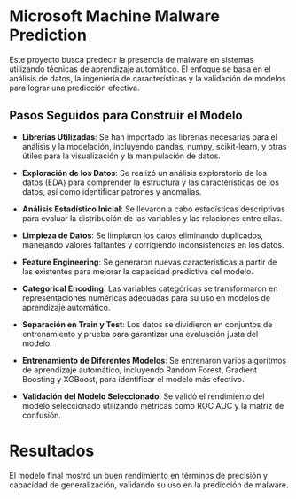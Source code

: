 # Microsoft Machine Malware Prediction

Este proyecto busca predecir la presencia de malware en sistemas utilizando técnicas de aprendizaje automático. El enfoque se basa en el análisis de datos, la ingeniería de características y la validación de modelos para lograr una predicción efectiva.

## Pasos Seguidos para Construir el Modelo

- **Librerías Utilizadas**: Se han importado las librerías necesarias para el análisis y la modelación, incluyendo pandas, numpy, scikit-learn, y otras útiles para la visualización y la manipulación de datos.

- **Exploración de los Datos**: Se realizó un análisis exploratorio de los datos (EDA) para comprender la estructura y las características de los datos, así como identificar patrones y anomalías.

- **Análisis Estadístico Inicial**: Se llevaron a cabo estadísticas descriptivas para evaluar la distribución de las variables y las relaciones entre ellas.

- **Limpieza de Datos**: Se limpiaron los datos eliminando duplicados, manejando valores faltantes y corrigiendo inconsistencias en los datos.

- **Feature Engineering**: Se generaron nuevas características a partir de las existentes para mejorar la capacidad predictiva del modelo.

- **Categorical Encoding**: Las variables categóricas se transformaron en representaciones numéricas adecuadas para su uso en modelos de aprendizaje automático.

- **Separación en Train y Test**: Los datos se dividieron en conjuntos de entrenamiento y prueba para garantizar una evaluación justa del modelo.

- **Entrenamiento de Diferentes Modelos**: Se entrenaron varios algoritmos de aprendizaje automático, incluyendo Random Forest, Gradient Boosting y XGBoost, para identificar el modelo más efectivo.

- **Validación del Modelo Seleccionado**: Se validó el rendimiento del modelo seleccionado utilizando métricas como ROC AUC y la matriz de confusión.

# Resultados

El modelo final mostró un buen rendimiento en términos de precisión y capacidad de generalización, validando su uso en la predicción de malware.
